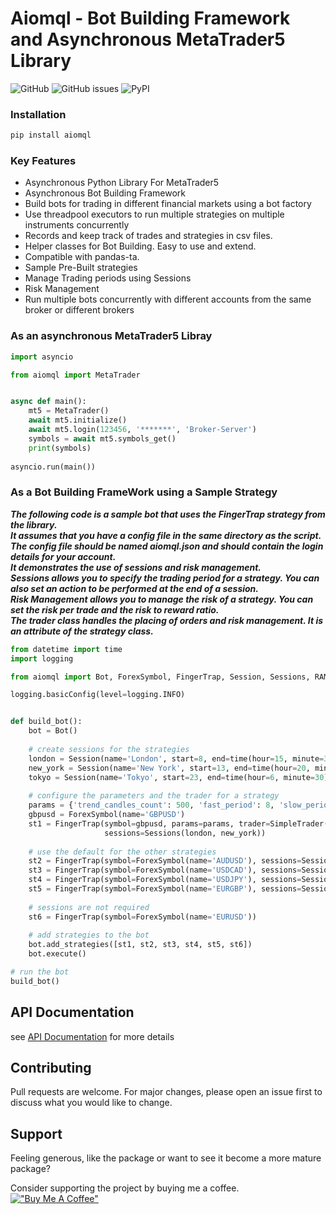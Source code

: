 # Aiomql - Bot Building Framework and Asynchronous MetaTrader5 Library
![GitHub](https://img.shields.io/github/license/ichinga-samuel/aiomql?style=plastic)
![GitHub issues](https://img.shields.io/github/issues/ichinga-samuel/aiomql?style=plastic)
![PyPI](https://img.shields.io/pypi/v/aiomql)

### Installation
```bash
pip install aiomql
```

### Key Features
- Asynchronous Python Library For MetaTrader5
- Asynchronous Bot Building Framework
- Build bots for trading in different financial markets using a bot factory
- Use threadpool executors to run multiple strategies on multiple instruments concurrently
- Records and keep track of trades and strategies in csv files.
- Helper classes for Bot Building. Easy to use and extend.
- Compatible with pandas-ta.
- Sample Pre-Built strategies
- Manage Trading periods using Sessions
- Risk Management
- Run multiple bots concurrently with different accounts from the same broker or different brokers

### As an asynchronous MetaTrader5 Libray
```python
import asyncio

from aiomql import MetaTrader


async def main():
    mt5 = MetaTrader()
    await mt5.initialize()
    await mt5.login(123456, '*******', 'Broker-Server')
    symbols = await mt5.symbols_get()
    print(symbols)
    
asyncio.run(main())
```

### As a Bot Building FrameWork using a Sample Strategy
***The following code is a sample bot that uses the FingerTrap strategy from the library.\
It assumes that you have a config file in the same directory as the script.\
The config file should be named aiomql.json and should contain the login details for your account.\
It demonstrates the use of sessions and risk management.\
Sessions allows you to specify the trading period for a strategy. You can also set an action to be performed at the end of a session.\
Risk Management allows you to manage the risk of a strategy. You can set the risk per trade and the risk to reward ratio.\
The trader class handles the placing of orders and risk management. It is an attribute of the strategy class.***

```python
from datetime import time
import logging

from aiomql import Bot, ForexSymbol, FingerTrap, Session, Sessions, RAM, SimpleTrader, TimeFrame

logging.basicConfig(level=logging.INFO)


def build_bot():
    bot = Bot()
    
    # create sessions for the strategies
    london = Session(name='London', start=8, end=time(hour=15, minute=30), on_end='close_all')
    new_york = Session(name='New York', start=13, end=time(hour=20, minute=30))
    tokyo = Session(name='Tokyo', start=23, end=time(hour=6, minute=30))
    
    # configure the parameters and the trader for a strategy
    params = {'trend_candles_count': 500, 'fast_period': 8, 'slow_period': 34, 'etf': TimeFrame.M5}
    gbpusd = ForexSymbol(name='GBPUSD')
    st1 = FingerTrap(symbol=gbpusd, params=params, trader=SimpleTrader(symbol=gbpusd, ram=RAM(risk=0.05, risk_to_reward=2)),
                     sessions=Sessions(london, new_york))
    
    # use the default for the other strategies
    st2 = FingerTrap(symbol=ForexSymbol(name='AUDUSD'), sessions=Sessions(tokyo, new_york))
    st3 = FingerTrap(symbol=ForexSymbol(name='USDCAD'), sessions=Sessions(new_york))
    st4 = FingerTrap(symbol=ForexSymbol(name='USDJPY'), sessions=Sessions(tokyo))
    st5 = FingerTrap(symbol=ForexSymbol(name='EURGBP'), sessions=Sessions(london))
    
    # sessions are not required
    st6 = FingerTrap(symbol=ForexSymbol(name='EURUSD'))
    
    # add strategies to the bot
    bot.add_strategies([st1, st2, st3, st4, st5, st6])
    bot.execute()

# run the bot
build_bot()
```
## API Documentation
see [API Documentation](https://github.com/Ichinga-Samuel/aiomql/tree/master/docs) for more details

## Contributing
Pull requests are welcome. For major changes, please open an issue first to discuss what you would like to change.

## Support
Feeling generous, like the package or want to see it become a more mature package?

Consider supporting the project by buying me a coffee.\
[!["Buy Me A Coffee"](https://www.buymeacoffee.com/assets/img/custom_images/orange_img.png)](https://www.buymeacoffee.com/ichingasamuel)
